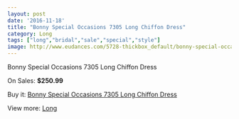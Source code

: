 ```yaml
---
layout: post
date: '2016-11-18'
title: "Bonny Special Occasions 7305 Long Chiffon Dress"
category: Long
tags: ["long","bridal","sale","special","style"]
image: http://www.eudances.com/5728-thickbox_default/bonny-special-occasions-7305-long-chiffon-dress.jpg
---
```

Bonny Special Occasions 7305 Long Chiffon Dress

On Sales: **$250.99**
<a href="https://www.eudances.com/en/long/1993-bonny-special-occasions-7305-long-chiffon-dress.html"><amp-img layout="responsive" width="600" height="600" src="//www.eudances.com/5728-thickbox_default/bonny-special-occasions-7305-long-chiffon-dress.jpg" alt="Bonny Special Occasions 7305 Long Chiffon Dress 0" /></a>
<a href="https://www.eudances.com/en/long/1993-bonny-special-occasions-7305-long-chiffon-dress.html"><amp-img layout="responsive" width="600" height="600" src="//www.eudances.com/5729-thickbox_default/bonny-special-occasions-7305-long-chiffon-dress.jpg" alt="Bonny Special Occasions 7305 Long Chiffon Dress 1" /></a>

Buy it: [Bonny Special Occasions 7305 Long Chiffon Dress](https://www.eudances.com/en/long/1993-bonny-special-occasions-7305-long-chiffon-dress.html "Bonny Special Occasions 7305 Long Chiffon Dress")

View more: [Long](https://www.eudances.com/en/21-long "Long")